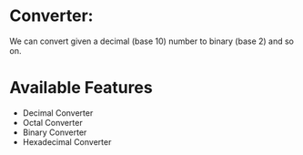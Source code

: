 # Converter:

We can convert given a decimal (base 10) number to binary (base 2) and so on.


# Available Features
   * Decimal Converter
   * Octal Converter
   * Binary Converter
   * Hexadecimal Converter
